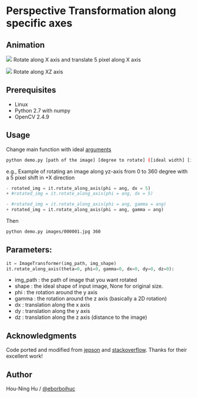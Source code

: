 # Perspective Transformation along specific axes

## Animation

![](example/rotate_x_dx5.gif)
Rotate along X axis and translate 5 pixel along X axis

![](example/rotate_xz.gif)
Rotate along XZ axis

## Prerequisites

- Linux
- Python 2.7 with numpy
- OpenCV 2.4.9

## Usage

Change main function with ideal [arguments](#parameters)

```bash
python demo.py [path of the image] [degree to rotate] ([ideal width] [ideal height])
```
e.g.,
Example of rotating an image along yz-axis from 0 to 360 degree with a 5 pixel shift in +X direction
```python
- rotated_img = it.rotate_along_axis(phi = ang, dx = 5)
+ #rotated_img = it.rotate_along_axis(phi = ang, dx = 5)

- #rotated_img = it.rotate_along_axis(phi = ang, gamma = ang)
+ rotated_img = it.rotate_along_axis(phi = ang, gamma = ang)
```
Then
```bash
python demo.py images/000001.jpg 360
```

## Parameters:

```python
it = ImageTransformer(img_path, img_shape)
it.rotate_along_axis(theta=0, phi=0, gamma=0, dx=0, dy=0, dz=0):
```
- img_path  : the path of image that you want rotated
- shape     : the ideal shape of input image, None for original size.
- phi       : the rotation around the y axis
- gamma     : the rotation around the z axis (basically a 2D rotation)
- dx        : translation along the x axis
- dy        : translation along the y axis
- dz        : translation along the z axis (distance to the image)


## Acknowledgments

Code ported and modified from [jepson](http://jepsonsblog.blogspot.tw/2012/11/rotation-in-3d-using-opencvs.html) and [stackoverflow](http://stackoverflow.com/questions/17087446/how-to-calculate-perspective-transform-for-opencv-from-rotation-angles). Thanks for their excellent work!

## Author

Hou-Ning Hu / [@eborboihuc](https://eborboihuc.github.io/)
